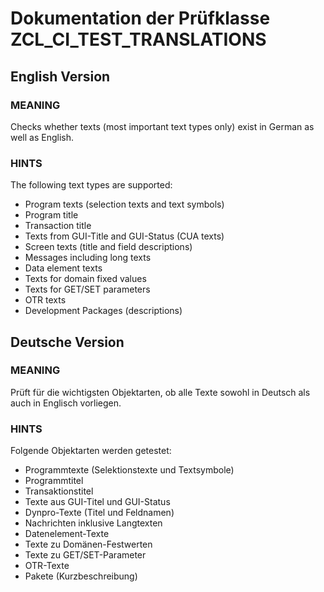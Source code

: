 # Dokumentation der Prüfklasse ZCL_CI_TEST_TRANSLATIONS

## English Version

### MEANING
Checks whether texts (most important text types only) exist in German as well as English.
### HINTS
The following text types are supported:
* Program texts (selection texts and text symbols)
* Program title
* Transaction title
* Texts from GUI-Title and GUI-Status (CUA texts)
* Screen texts (title and field descriptions)
* Messages including long texts
* Data element texts
* Texts for domain fixed values
* Texts for GET/SET parameters
* OTR texts
* Development Packages (descriptions)


## Deutsche Version
### MEANING
Prüft für die wichtigsten Objektarten, ob alle Texte sowohl in Deutsch als auch in Englisch vorliegen.

### HINTS
Folgende Objektarten werden getestet:
* Programmtexte (Selektionstexte und Textsymbole)
* Programmtitel
* Transaktionstitel
* Texte aus GUI-Titel und GUI-Status
* Dynpro-Texte (Titel und Feldnamen)
* Nachrichten inklusive Langtexten
* Datenelement-Texte
* Texte zu Domänen-Festwerten
* Texte zu GET/SET-Parameter
* OTR-Texte
* Pakete (Kurzbeschreibung)

